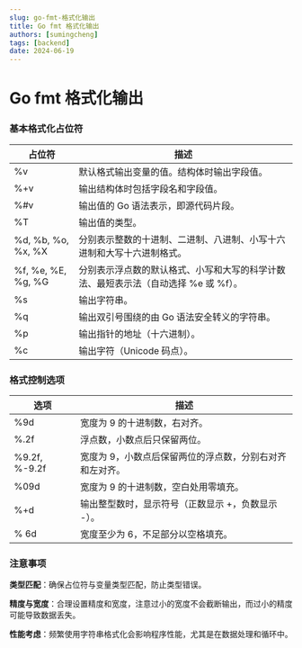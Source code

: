 ```yaml
---
slug: go-fmt-格式化输出
title: Go fmt 格式化输出
authors: [sumingcheng]
tags: [backend]
date: 2024-06-19
---
```


# Go fmt 格式化输出



 

### 基本格式化占位符  

| 占位符 | 描述 |
| --- | --- |
| %v | 默认格式输出变量的值。结构体时输出字段值。 |
| %+v | 输出结构体时包括字段名和字段值。 |
| %#v | 输出值的 Go 语法表示，即源代码片段。 |
| %T | 输出值的类型。 |
| %d, %b, %o, %x, %X | 分别表示整数的十进制、二进制、八进制、小写十六进制和大写十六进制格式。 |
| %f, %e, %E, %g, %G | 分别表示浮点数的默认格式、小写和大写的科学计数法、最短表示法（自动选择 %e 或 %f）。 |
| %s | 输出字符串。 |
| %q | 输出双引号围绕的由 Go 语法安全转义的字符串。 |
| %p | 输出指针的地址（十六进制）。 |
| %c | 输出字符（Unicode 码点）。 |

### 格式控制选项  

| 选项 | 描述 |
| --- | --- |
| %9d | 宽度为 9 的十进制数，右对齐。 |
| %.2f | 浮点数，小数点后只保留两位。 |
| %9.2f, %-9.2f | 宽度为 9，小数点后保留两位的浮点数，分别右对齐和左对齐。 |
| %09d | 宽度为 9 的十进制数，空白处用零填充。 |
| %+d | 输出整型数时，显示符号（正数显示 +，负数显示 -）。 |
| % 6d | 宽度至少为 6，不足部分以空格填充。 |

### 注意事项  

**类型匹配**：确保占位符与变量类型匹配，防止类型错误。

**精度与宽度**：合理设置精度和宽度，注意过小的宽度不会截断输出，而过小的精度可能导致数据丢失。

**性能考虑**：频繁使用字符串格式化会影响程序性能，尤其是在数据处理和循环中。